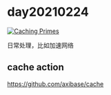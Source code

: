 # day20210224

[![Caching Primes](https://github.com/smile921/day20210224/actions/workflows/cache-primes.yml/badge.svg)](https://github.com/smile921/day20210224/actions/workflows/cache-primes.yml)

日常处理，比如加速网络


## cache action
https://github.com/axibase/cache
